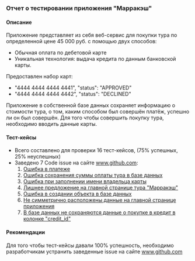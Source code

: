 ### Отчет о тестировании приложения "Марракэш"

#### Описание
Приложение представляет из себя веб-сервис для покупки тура по определенной цене 45 000 руб. с помощью
двух способов:

- Обычная оплата по дебетовой карте
- Уникальная технология: выдача кредита по данным банковской карты.

Предоставлен набор карт:

- "4444 4444 4444 4441", "status": "APPROVED"
- "4444 4444 4444 4442", "status": "DECLINED"

Приложение в собственной базе данных сохраняет информацию о стоимости тура, о том, каким способом был совершён платёж, успешно ли он был совершён.
Для того чтобы совершить покупку тура, необходимо вводить данные карты.

#### Тест-кейсы
- Всего составлено для проверки 16 тест-кейсов, (75% успешных, 25% неуспешных)
- Заведено 7 Code issue на сайте www.github.com:
  1. [Ошибка в платеже](https://github.com/TanyaKomyakova/Marrakesh-diploma/issues/1)
  2. [Ошибка сохранения суммы оплаты тура в базе данных](https://github.com/TanyaKomyakova/Marrakesh-diploma/issues/2)
  3. [Ошибка при заполнении имени владельца карты](https://github.com/TanyaKomyakova/Marrakesh-diploma/issues/3)
  4. [Лишнее предложение на главной странице тура "Марракэш"](https://github.com/TanyaKomyakova/Marrakesh-diploma/issues/4)
  5. [Ошибка в создании объекта в базе данных](https://github.com/TanyaKomyakova/Marrakesh-diploma/issues/5)
  6. [Не симметрично расположены данные на главной странице приложения](https://github.com/TanyaKomyakova/Marrakesh-diploma/issues/6)
  7. [В базе данных не сохраняются данные о покупке в кредит в колонке "credit_id"](https://github.com/TanyaKomyakova/Marrakesh-diploma/issues/7)

#### Рекомендации
Для того чтобы тест-кейсы давали 100% успешность, необходимо разработчикам устранить заведенные issue на сайте www.github.com


